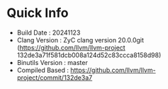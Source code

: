 # Quick Info
* Build Date : 20241123
* Clang Version : ZyC clang version 20.0.0git (https://github.com/llvm/llvm-project 132de3a71f581dcb008a124d52c83ccca8158d98)
* Binutils Version : master
* Compiled Based : https://github.com/llvm/llvm-project/commit/132de3a7

